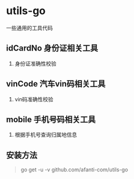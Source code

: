 # utils-go

一些通用的工具代码

## idCardNo 身份证相关工具

1. 身份证准确性校验

## vinCode 汽车vin码相关工具

1. vin码准确性校验 

## mobile 手机号码相关工具

1. 根据手机号查询归属地信息

## 安装方法

> go get -u -v github.com/afanti-com/utils-go